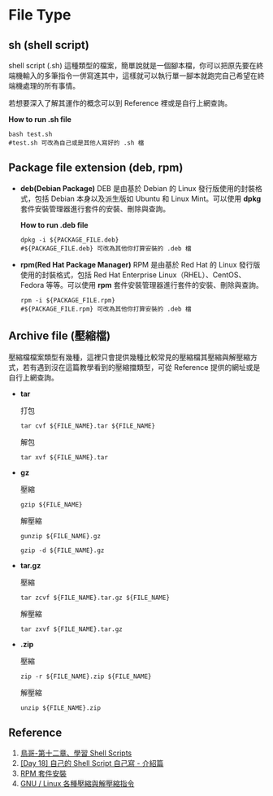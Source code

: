 # File Type

## sh (shell script)

shell script (.sh) 這種類型的檔案，簡單說就是一個腳本檔，你可以把原先要在終端機輸入的多筆指令一併寫進其中，這樣就可以執行單一腳本就跑完自己希望在終端機處理的所有事情。

若想要深入了解其運作的概念可以到 Reference 裡或是自行上網查詢。

<b>How to run .sh file</b>

```bash=
bash test.sh
#test.sh 可改為自己或是其他人寫好的 .sh 檔
```

## Package file extension (deb, rpm)
  - **deb(Debian Package)**
    DEB 是由基於 Debian 的 Linux 發行版使用的封裝格式，包括 Debian 本身以及派生版如 Ubuntu 和 Linux Mint。可以使用 <b>dpkg</b> 套件安裝管理器進行套件的安裝、刪除與查詢。

    <b>How to run .deb file</b>

    ```bash=
    dpkg -i ${PACKAGE_FILE.deb}
    #${PACKAGE_FILE.deb} 可改為其他你打算安裝的 .deb 檔
    ```

  - **rpm(Red Hat Package Manager)**
    RPM 是由基於 Red Hat 的 Linux 發行版使用的封裝格式，包括 Red Hat Enterprise Linux（RHEL）、CentOS、Fedora 等等。可以使用 <b>rpm</b> 套件安裝管理器進行套件的安裝、刪除與查詢。

    ```bash=
    rpm -i ${PACKAGE_FILE.rpm} 
    #${PACKAGE_FILE.rpm} 可改為其他你打算安裝的 .deb 檔
    ```

## Archive file (壓縮檔)
壓縮檔檔案類型有幾種，這裡只會提供幾種比較常見的壓縮檔其壓縮與解壓縮方式，若有遇到沒在這篇教學看到的壓縮擋類型，可從 Reference 提供的網址或是自行上網查詢。

- **tar**

    打包

    ```bash=
    tar cvf ${FILE_NAME}.tar ${FILE_NAME}
    ```

    解包

    ```bash=
    tar xvf ${FILE_NAME}.tar 
    ```

- **gz**
    
    壓縮

    ```bash=
    gzip ${FILE_NAME}
    ```

    解壓縮

    ```bash=
    gunzip ${FILE_NAME}.gz
    ```
    ```bash=
    gzip -d ${FILE_NAME}.gz
    ```

- **tar.gz**
  
    壓縮

    ```bash=
    tar zcvf ${FILE_NAME}.tar.gz ${FILE_NAME}
    ```

    解壓縮

    ```bash=
    tar zxvf ${FILE_NAME}.tar.gz
    ```

- **.zip**

    壓縮

    ```bash=
    zip -r ${FILE_NAME}.zip ${FILE_NAME}
    ```

    解壓縮

    ```bash=
    unzip ${FILE_NAME}.zip
    ```


## Reference
1. [鳥哥-第十二章、學習 Shell Scripts](https://linux.vbird.org/linux_basic/centos7/0340bashshell-scripts.php)
2. [[Day 18] 自己的 Shell Script 自己寫 - 介紹篇](https://ithelp.ithome.com.tw/articles/10224799)
3. [RPM 套件安裝](https://dywang.csie.cyut.edu.tw/dywang/rhcsaNote/node82.html)
4. [GNU / Linux 各種壓縮與解壓縮指令
](http://note.drx.tw/2008/04/command.html)